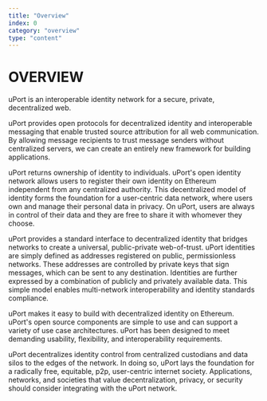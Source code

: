 ```yaml
---
title: "Overview"
index: 0
category: "overview"
type: "content"
---
```


# OVERVIEW

uPort is an interoperable identity network for a secure, private, decentralized web.

uPort provides open protocols for decentralized identity and interoperable messaging that enable trusted source attribution for all web communication. By allowing message recipients to trust message senders without centralized servers, we can create an entirely new framework for building applications.

uPort returns ownership of identity to individuals. uPort's open identity network allows users to register their own identity on Ethereum independent from any centralized authority. This decentralized model of identity forms the foundation for a user-centric data network, where users own and manage their personal data in privacy. On uPort, users are always in control of their data and they are free to share it with whomever they choose.

uPort provides a standard interface to decentralized identity that bridges networks to create a universal, public-private web-of-trust. uPort identities are simply defined as addresses registered on public, permissionless networks. These addresses are controlled by private keys that sign messages, which can be sent to any destination. Identities are further expressed by a combination of publicly and privately available data. This simple model enables multi-network interoperability and identity standards compliance.

uPort makes it easy to build with decentralized identity on Ethereum. uPort's open source components are simple to use and can support a variety of use case architectures. uPort has been designed to meet demanding usability, flexibility, and interoperability requirements.

uPort decentralizes identity control from centralized custodians and data silos to the edges of the network. In doing so, uPort lays the foundation for a radically free, equitable, p2p, user-centric internet society. Applications, networks, and societies that value decentralization, privacy, or security should consider integrating with the uPort network.
